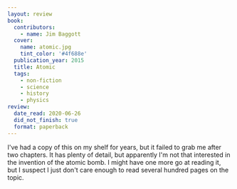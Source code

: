 ```yaml
---
layout: review
book:
  contributors:
    - name: Jim Baggott
  cover:
    name: atomic.jpg
    tint_color: '#4f688e'
  publication_year: 2015
  title: Atomic
  tags:
    - non-fiction
    - science
    - history
    - physics
review:
  date_read: 2020-06-26
  did_not_finish: true
  format: paperback
---
```


I've had a copy of this on my shelf for years, but it failed to grab me after two chapters.
It has plenty of detail, but apparently I'm not that interested in the invention of the atomic bomb.
I might have one more go at reading it, but I suspect I just don't care enough to read several hundred pages on the topic.
